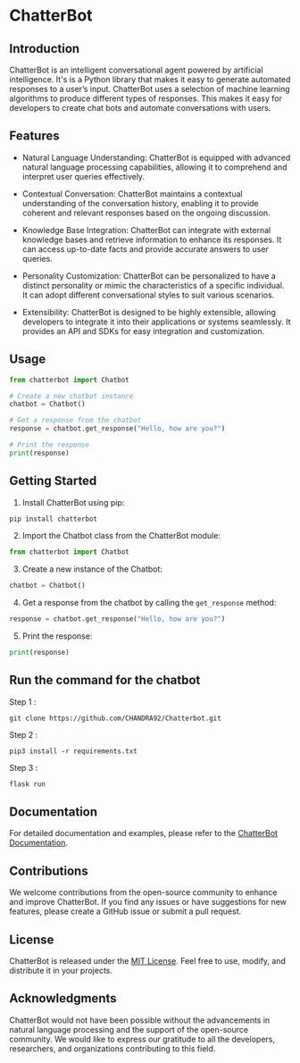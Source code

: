 # ChatterBot

## Introduction
ChatterBot is an intelligent conversational agent powered by artificial intelligence. It's is a Python library that makes it easy to generate automated responses to a user’s input. ChatterBot uses a selection of machine learning algorithms to produce different types of responses. This makes it easy for developers to create chat bots and automate conversations with users.

## Features
- Natural Language Understanding: ChatterBot is equipped with advanced natural language processing capabilities, allowing it to comprehend and interpret user queries effectively.

- Contextual Conversation: ChatterBot maintains a contextual understanding of the conversation history, enabling it to provide coherent and relevant responses based on the ongoing discussion.

- Knowledge Base Integration: ChatterBot can integrate with external knowledge bases and retrieve information to enhance its responses. It can access up-to-date facts and provide accurate answers to user queries.

- Personality Customization: ChatterBot can be personalized to have a distinct personality or mimic the characteristics of a specific individual. It can adopt different conversational styles to suit various scenarios.

- Extensibility: ChatterBot is designed to be highly extensible, allowing developers to integrate it into their applications or systems seamlessly. It provides an API and SDKs for easy integration and customization.

## Usage

```python
from chatterbot import Chatbot

# Create a new chatbot instance
chatbot = Chatbot()

# Get a response from the chatbot
response = chatbot.get_response("Hello, how are you?")

# Print the response
print(response)
```

## Getting Started

1. Install ChatterBot using pip:

```bash
pip install chatterbot
```

2. Import the Chatbot class from the ChatterBot module:

```python
from chatterbot import Chatbot
```

3. Create a new instance of the Chatbot:

```python
chatbot = Chatbot()
```

4. Get a response from the chatbot by calling the `get_response` method:

```python
response = chatbot.get_response("Hello, how are you?")
```

5. Print the response:

```python
print(response)
```

## Run the command for the chatbot
Step 1 :
```unix
git clone https://github.com/CHANDRA92/Chatterbot.git
```
Step 2 :
```
pip3 install -r requirements.txt
```
Step 3 :
```python
flask run
```

## Documentation
For detailed documentation and examples, please refer to the [ChatterBot Documentation](https://chatterbot-docs.org).

## Contributions
We welcome contributions from the open-source community to enhance and improve ChatterBot. If you find any issues or have suggestions for new features, please create a GitHub issue or submit a pull request.

## License
ChatterBot is released under the [MIT License](https://opensource.org/licenses/MIT). Feel free to use, modify, and distribute it in your projects.

## Acknowledgments
ChatterBot would not have been possible without the advancements in natural language processing and the support of the open-source community. We would like to express our gratitude to all the developers, researchers, and organizations contributing to this field.